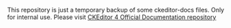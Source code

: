 This repository is just a temporary backup of some ckeditor-docs files. Only for internal use. Please visit [CKEditor 4 Official Documentation repository](https://github.com/ckeditor/ckeditor-docs)